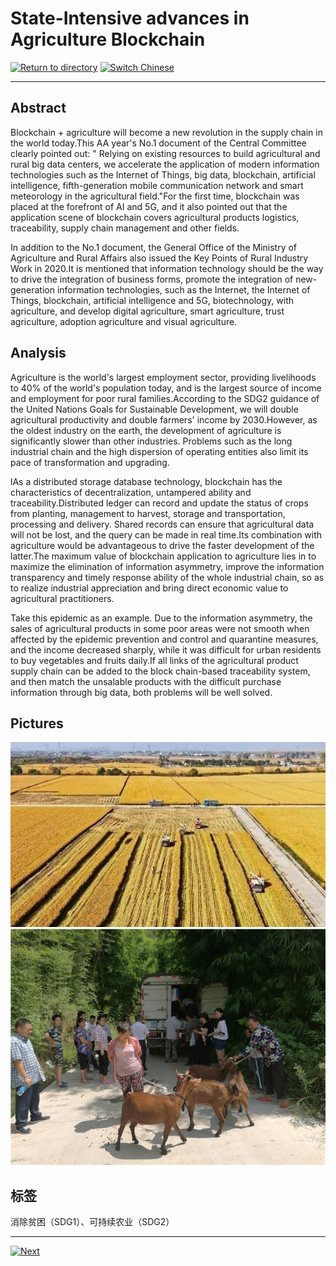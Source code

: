 # State-Intensive advances in Agriculture Blockchain

[![Return to directory](http://img.shields.io/badge/Click-Back-875A7B.svg?style=flat&colorA=8F8F8F)](/)
[![Switch Chinese](http://img.shields.io/badge/Switch-Chinese-875A7B.svg?style=flat&colorA=8F8F8F)](https://doc.shanghaiopen.org.cn/case/1/1.html)

----------

## Abstract

Blockchain + agriculture will become a new revolution in the supply chain in the world today.This AA year's No.1 document of the Central Committee clearly pointed out: " Relying on existing resources to build agricultural and rural big data centers, we accelerate the application of modern information technologies such as the Internet of Things, big data, blockchain, artificial intelligence, fifth-generation mobile communication network and smart meteorology in the agricultural field."For the first time, blockchain was placed at the forefront of AI and 5G, and it also pointed out that the application scene of blockchain covers agricultural products logistics, traceability, supply chain management and other fields.

In addition to the No.1 document, the General Office of the Ministry of Agriculture and Rural Affairs also issued the Key Points of Rural Industry Work in 2020.It is mentioned that information technology should be the way to drive the integration of business forms, promote the integration of new-generation information technologies, such as the Internet, the Internet of Things, blockchain, artificial intelligence and 5G, biotechnology, with agriculture, and develop digital agriculture, smart agriculture, trust agriculture, adoption agriculture and visual agriculture.

## Analysis

Agriculture is the world's largest employment sector, providing livelihoods to 40% of the world's population today, and is the largest source of income and employment for poor rural families.According to the SDG2 guidance of the United Nations Goals for Sustainable Development, we will double agricultural productivity and double farmers' income by 2030.However, as the oldest industry on the earth, the development of agriculture is significantly slower than other industries. Problems such as the long industrial chain and the high dispersion of operating entities also limit its pace of transformation and upgrading.

lAs a distributed storage database technology, blockchain has the characteristics of decentralization, untampered ability and traceability.Distributed ledger can record and update the status of crops from planting, management to harvest, storage and transportation, processing and delivery. Shared records can ensure that agricultural data will not be lost, and the query can be made in real time.Its combination with agriculture would be advantageous to drive the faster development of the latter.The maximum value of blockchain application to agriculture lies in to maximize the elimination of information asymmetry, improve the information transparency and timely response ability of the whole industrial chain, so as to realize industrial appreciation and bring direct economic value to agricultural practitioners.

Take this epidemic as an example. Due to the information asymmetry, the sales of agricultural products in some poor areas were not smooth when affected by the epidemic prevention and control and quarantine measures, and the income decreased sharply, while it was difficult for urban residents to buy vegetables and fruits daily.If all links of the agricultural product supply chain can be added to the block chain-based traceability system, and then match the unsalable products with the difficult purchase information through big data, both problems will be well solved.




## Pictures

![图片](1.1.jpg)
![图片](1.2.jpg)

## 标签

消除贫困（SDG1）、可持续农业（SDG2）


----------
 [![Next](http://img.shields.io/badge/View-Next-875A7B.svg?style=flat&colorA=8F8F8F)](https://doc.shanghaiopen.org.cn/case/1/2.html)

